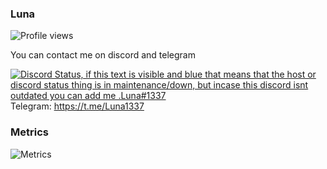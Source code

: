 ### Luna
![Profile views](https://komarev.com/ghpvc/?username=LunaOnTop)

You can contact me on discord and telegram  

[![Discord Status, if this text is visible and blue that means that the host or discord status thing is in maintenance/down, but incase this discord isnt outdated you can add me .Luna#1337](https://discord.c99.nl/widget/theme-4/739824148267925565.png)](https://discord.c99.nl/)  
Telegram: https://t.me/Luna1337  

### Metrics
![Metrics](https://raw.githubusercontent.com/LunaOnTop/LunaOnTop/main/github-metrics.svg)
